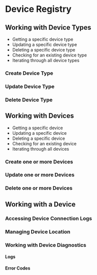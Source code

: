 # Device Registry


## Working with Device Types

- Getting a specific device type
- Updating a specific device type
- Deleting a specific device type
- Checking for an existing device type
- Iterating through all device types


### Create Device Type

### Update Device Type

### Delete Device Type


## Working with Devices

- Getting a specific device
- Updating a specific device
- Deleting a specific device
- Checking for an existing device
- Iterating through all devices

### Create one or more Devices

### Update one or more Devices

### Delete one or more Devices


## Working with a Device

### Accessing Device Connection Logs

### Managing Device Location

### Working with Device Diagnostics

#### Logs

#### Error Codes